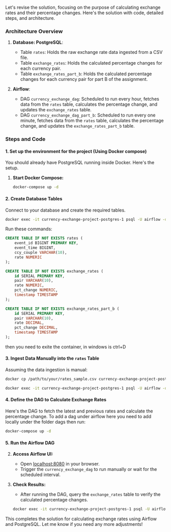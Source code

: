 Let's revise the solution, focusing on the purpose of calculating exchange rates and their percentage changes. Here's the solution with code, detailed steps, and architecture.

### Architecture Overview

1. **Database: PostgreSQL**:
   - Table `rates`: Holds the raw exchange rate data ingested from a CSV file.
   - Table `exchange_rates`: Holds the calculated percentage changes for each currency pair.
   - Table `exchange_rates_part_b`: Holds the calculated percentage changes for each currency pair for part B of the assignment.

2. **Airflow**: 
   - DAG `currency_exchange_dag`: Scheduled to run every hour, fetches data from the `rates` table, calculates the percentage change, and updates the `exchange_rates` table.
   - DAG `currency_exchange_dag_part_b`: Scheduled to run every one minute, fetches data from the `rates` table, calculates the percentage change, and updates the `exchange_rates_part_b` table.

### Steps and Code

#### 1. Set up the environment for the project (Using Docker compose)
You should already have PostgreSQL running inside Docker. Here's the setup.

1. **Start Docker Compose:**
   ```bash
   docker-compose up -d
   ```

#### 2. Create Database Tables

Connect to your database and create the required tables.
   ```bash
   docker exec -it currency-exchange-project-postgres-1 psql -U airflow -d airflow
   ```

Run these commands:
```sql
CREATE TABLE IF NOT EXISTS rates (
    event_id BIGINT PRIMARY KEY,
    event_time BIGINT,
    ccy_couple VARCHAR(10),
    rate NUMERIC
);

CREATE TABLE IF NOT EXISTS exchange_rates (
    id SERIAL PRIMARY KEY,
    pair VARCHAR(10),
    rate NUMERIC,
    pct_change NUMERIC,
    timestamp TIMESTAMP
);

CREATE TABLE IF NOT EXISTS exchange_rates_part_b (
    id SERIAL PRIMARY KEY,
    pair VARCHAR(10),
    rate DECIMAL,
    pct_change DECIMAL,
    timestamp TIMESTAMP
);


```

then you need to exite the container, in windows is ctrl+D

#### 3. Ingest Data Manually into the `rates` Table

Assuming the data ingestion is manual:

```bash
docker cp /path/to/your/rates_sample.csv currency-exchange-project-postgres-1:/tmp/rates_sample.csv

docker exec -it currency-exchange-project-postgres-1 psql -U airflow -d airflow -c "\COPY rates(event_id, event_time, ccy_couple, rate) FROM '/tmp/rates_sample.csv' DELIMITER ',' CSV HEADER;"
```

#### 4. Define the DAG to Calculate Exchange Rates

Here's the DAG to fetch the latest and previous rates and calculate the percentage change.
To add a dag under airflow here you need to add locally under the folder dags then run:
   ```bash
   docker-compose up -d
   ```


#### 5. Run the Airflow DAG

2. **Access Airflow UI:**
   - Open [localhost:8080](http://localhost:8080) in your browser.
   - Trigger the `currency_exchange_dag` to run manually or wait for the scheduled interval.

3. **Check Results:**
   - After running the DAG, query the `exchange_rates` table to verify the calculated percentage changes.
   
   ```bash
   docker exec -it currency-exchange-project-postgres-1 psql -U airflow -d airflow -c "SELECT * FROM exchange_rates;"
   ```

This completes the solution for calculating exchange rates using Airflow and PostgreSQL. Let me know if you need any more adjustments!
